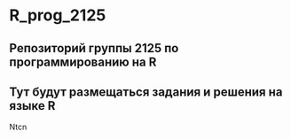 # R_prog_2125
## Репозиторий группы 2125 по программированию на R
## Тут будут размещаться задания и решения на языке R
Ntcn
